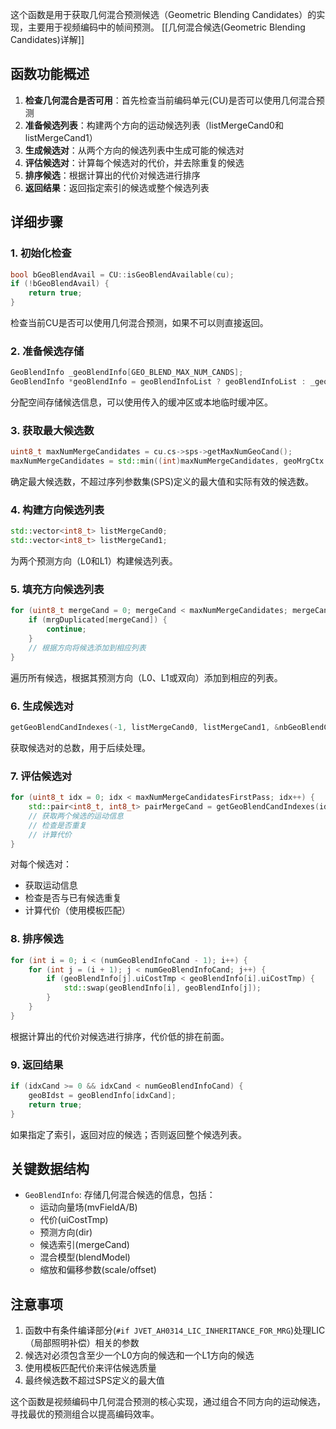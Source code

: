 这个函数是用于获取几何混合预测候选（Geometric Blending Candidates）的实现，主要用于视频编码中的帧间预测。
[[几何混合候选(Geometric Blending Candidates)详解]]
## 函数功能概述

1. **检查几何混合是否可用**：首先检查当前编码单元(CU)是否可以使用几何混合预测
2. **准备候选列表**：构建两个方向的运动候选列表（listMergeCand0和listMergeCand1）
3. **生成候选对**：从两个方向的候选列表中生成可能的候选对
4. **评估候选对**：计算每个候选对的代价，并去除重复的候选
5. **排序候选**：根据计算出的代价对候选进行排序
6. **返回结果**：返回指定索引的候选或整个候选列表

## 详细步骤

### 1. 初始化检查
```cpp
bool bGeoBlendAvail = CU::isGeoBlendAvailable(cu);
if (!bGeoBlendAvail) {
    return true;
}
```
检查当前CU是否可以使用几何混合预测，如果不可以则直接返回。

### 2. 准备候选存储
```cpp
GeoBlendInfo _geoBlendInfo[GEO_BLEND_MAX_NUM_CANDS];
GeoBlendInfo *geoBlendInfo = geoBlendInfoList ? geoBlendInfoList : _geoBlendInfo;
```
分配空间存储候选信息，可以使用传入的缓冲区或本地临时缓冲区。

### 3. 获取最大候选数
```cpp
uint8_t maxNumMergeCandidates = cu.cs->sps->getMaxNumGeoCand();
maxNumMergeCandidates = std::min((int)maxNumMergeCandidates, geoMrgCtx.numValidMergeCand);
```
确定最大候选数，不超过序列参数集(SPS)定义的最大值和实际有效的候选数。

### 4. 构建方向候选列表
```cpp
std::vector<int8_t> listMergeCand0;
std::vector<int8_t> listMergeCand1;
```
为两个预测方向（L0和L1）构建候选列表。

### 5. 填充方向候选列表
```cpp
for (uint8_t mergeCand = 0; mergeCand < maxNumMergeCandidates; mergeCand++) {
    if (mrgDuplicated[mergeCand]) {
        continue;
    }
    // 根据方向将候选添加到相应列表
}
```
遍历所有候选，根据其预测方向（L0、L1或双向）添加到相应的列表。

### 6. 生成候选对
```cpp
getGeoBlendCandIndexes(-1, listMergeCand0, listMergeCand1, &nbGeoBlendCandList);
```
获取候选对的总数，用于后续处理。

### 7. 评估候选对
```cpp
for (uint8_t idx = 0; idx < maxNumMergeCandidatesFirstPass; idx++) {
    std::pair<int8_t, int8_t> pairMergeCand = getGeoBlendCandIndexes(idx, listMergeCand0, listMergeCand1);
    // 获取两个候选的运动信息
    // 检查是否重复
    // 计算代价
}
```
对每个候选对：
- 获取运动信息
- 检查是否与已有候选重复
- 计算代价（使用模板匹配）

### 8. 排序候选
```cpp
for (int i = 0; i < (numGeoBlendInfoCand - 1); i++) {
    for (int j = (i + 1); j < numGeoBlendInfoCand; j++) {
        if (geoBlendInfo[j].uiCostTmp < geoBlendInfo[i].uiCostTmp) {
            std::swap(geoBlendInfo[i], geoBlendInfo[j]);
        }
    }
}
```
根据计算出的代价对候选进行排序，代价低的排在前面。

### 9. 返回结果
```cpp
if (idxCand >= 0 && idxCand < numGeoBlendInfoCand) {
    geoBIdst = geoBlendInfo[idxCand];
    return true;
}
```
如果指定了索引，返回对应的候选；否则返回整个候选列表。

## 关键数据结构

- `GeoBlendInfo`: 存储几何混合候选的信息，包括：
  - 运动向量场(mvFieldA/B)
  - 代价(uiCostTmp)
  - 预测方向(dir)
  - 候选索引(mergeCand)
  - 混合模型(blendModel)
  - 缩放和偏移参数(scale/offset)

## 注意事项

1. 函数中有条件编译部分(`#if JVET_AH0314_LIC_INHERITANCE_FOR_MRG`)处理LIC（局部照明补偿）相关的参数
2. 候选对必须包含至少一个L0方向的候选和一个L1方向的候选
3. 使用模板匹配代价来评估候选质量
4. 最终候选数不超过SPS定义的最大值

这个函数是视频编码中几何混合预测的核心实现，通过组合不同方向的运动候选，寻找最优的预测组合以提高编码效率。